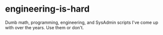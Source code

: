# engineering-is-hard
Dumb math, programming, engineering, and SysAdmin scripts I've come up with over the years. Use them or don't.
